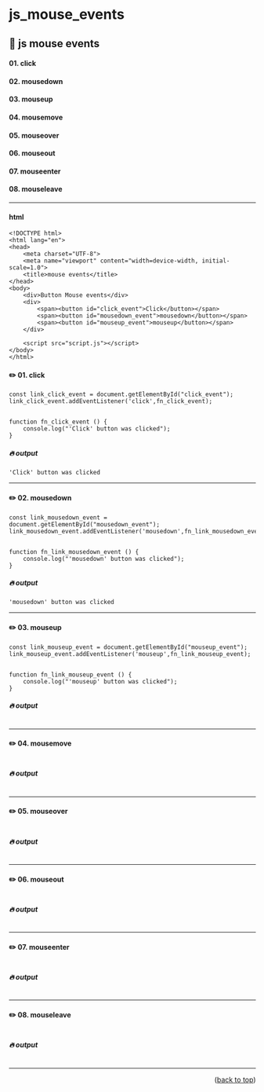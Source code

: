 <a name="topage"></a>

# js_mouse_events

## 📜 js mouse events

#### **01**. click
#### **02**. mousedown
#### **03**. mouseup
#### **04**. mousemove
#### **05**. mouseover
#### **06**. mouseout
#### **07**. mouseenter
#### **08**. mouseleave

-----

#### html 

```
<!DOCTYPE html>
<html lang="en">
<head>
    <meta charset="UTF-8">
    <meta name="viewport" content="width=device-width, initial-scale=1.0">
    <title>mouse events</title>
</head>
<body>
    <div>Button Mouse events</div>
    <div>
        <span><button id="click_event">Click</button></span>
        <span><button id="mousedown_event">mousedown</button></span>
        <span><button id="mouseup_event">mouseup</button></span>
    </div>

    <script src="script.js"></script>
</body>
</html>
```


#### ✏️ 01. click

```
const link_click_event = document.getElementById("click_event");
link_click_event.addEventListener('click',fn_click_event);


function fn_click_event () {
    console.log("'Click' button was clicked");
}
```

##### 🔥 output

```
'Click' button was clicked
```

-----

#### ✏️ 02. mousedown

```
const link_mousedown_event = document.getElementById("mousedown_event");
link_mousedown_event.addEventListener('mousedown',fn_link_mousedown_event);


function fn_link_mousedown_event () {
    console.log("'mousedown' button was clicked");
}
```

##### 🔥 output

```
'mousedown' button was clicked
```

-----

#### ✏️ 03. mouseup

```
const link_mouseup_event = document.getElementById("mouseup_event");
link_mouseup_event.addEventListener('mouseup',fn_link_mouseup_event);


function fn_link_mouseup_event () {
    console.log("'mouseup' button was clicked");
}
```

##### 🔥 output

```
```

-----

#### ✏️ 04. mousemove

```
```

##### 🔥 output

```
```

-----

#### ✏️ 05. mouseover

```
```

##### 🔥 output

```
```

-----

#### ✏️ 06. mouseout

```
```

##### 🔥 output

```
```

-----
#### ✏️ 07. mouseenter

```
```

##### 🔥 output

```
```

-----


#### ✏️ 08. mouseleave

```
```

##### 🔥 output

```
```

-----


<p align="right">(<a href="#topage">back to top</a>)</p>
<br/>
<br/>
